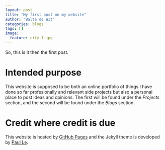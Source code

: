 ```yaml
---
layout: post
title: "My first post on my website"
author: "Balte de Wit"
categories: blogs
tags: []
image:
  feature: city-1.jpg
---
```


So, this is it then the first post.

# Intended purpose
This website is supposed to be both an online portfolio of things I have done so far profesionally and relevant side projects but also a personal place to post ideas and opinions. The first will be found under the *Projects* section, and the second will be found under the _Blogs_ section.

# Credit where credit is due
This website is hosted by [GitHub Pages](pages.github.com) and the Jekyll theme is developed by [Paul Le](https://twitter.com/paululele).
